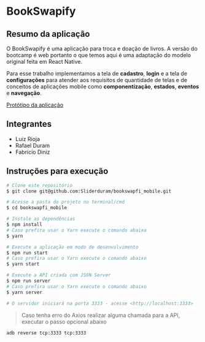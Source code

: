 # BookSwapify

## Resumo da aplicação

O BookSwapify é uma aplicação para troca e doação de livros. A versão do bootcamp é web portanto o que temos aqui é uma adaptação do modelo original feita em React Native.

Para esse trabalho implementamos a tela de **cadastro**, **login** e a tela de **configurações** para atender aos requisitos de quantidade de telas e de conceitos de aplicações mobile como **componentização**, **estados**, **eventos** e **navegação**.

[Protótipo da aplicação](https://www.figma.com/file/TuShY4en84DDKiYxrB65AS/BookSwapify?type=design&node-id=106%3A84&t=nsLV9BcYB8lU1tgk-1)

## Integrantes

- Luiz Rioja
- Rafael Duram
- Fabrício Diniz

## Instruções para execução

```sh
# Clone este repositório
$ git clone git@github.com:Sliderduram/bookswapfi_mobile.git

# Acesse a pasta do projeto no terminal/cmd
$ cd bookswapfi_mobile

# Instale as dependências
$ npm install
# Caso prefira usar o Yarn execute o comando abaixo
$ yarn

# Execute a aplicação em modo de desenvolvimento
$ npm run start
# Caso prefira usar o Yarn execute o comando abaixo
$ yarn start

# Execute a API criada com JSON Server
$ npm run server
# Caso prefira usar o Yarn execute o comando abaixo
$ yarn server

# O servidor iniciará na porta 3333 - acesse <http://localhost:3333>
```

> Caso tenha erro do Axios realizar alguma chamada para a API, executar o passo opcional abaixo

```sh
adb reverse tcp:3333 tcp:3333
```
